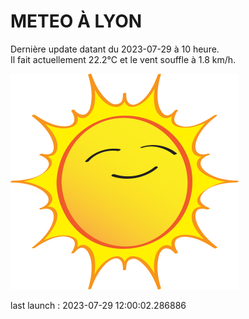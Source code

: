 # METEO À LYON

Dernière update datant du 2023-07-29 à 10 heure.  
Il fait actuellement 22.2°C et le vent souffle à 1.8 km/h.      

![](./.github/sun.png)

last launch : 2023-07-29 12:00:02.286886
